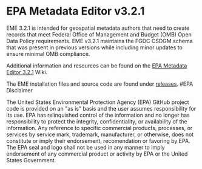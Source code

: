 # EPA Metadata Editor v3.2.1
EME 3.2.1 is intended for geospatial metadata authors that need to create records that meet Federal Office of Management and Budget (OMB) Open Data Policy requirements. EME v3.2.1 maintains the FGDC CSDGM schema that was present in previous versions while including minor updates to ensure minimal OMB compliance.

Additional information and resources can be found on the <a href="https://github.com/USEPA/EPA-Metadata-Editor-3/wiki"> EPA Metadata Editor 3.2.1</a> Wiki.

The EME installation files and source code are found under <a href="https://github.com/USEPA/EPA-Metadata-Editor-3/releases"> releases</a>.
#EPA Disclaimer

The United States Environmental Protection Agency (EPA) GitHub project code is provided on an "as is" basis and the user assumes responsibility for its use. EPA has relinquished control of the information and no longer has responsibility to protect the integrity, confidentiality, or availability of the information. Any reference to specific commercial products, processes, or services by service mark, trademark, manufacturer, or otherwise, does not constitute or imply their endorsement, recomendation or favoring by EPA. The EPA seal and logo shall not be used in any manner to imply endorsement of any commercial product or activity by EPA or the United States Government.
